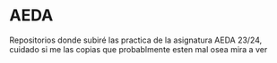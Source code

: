 # AEDA
Repositorios donde subiré las practica de la asignatura AEDA 23/24, cuidado si me las copias que probablmente esten mal osea mira a ver
